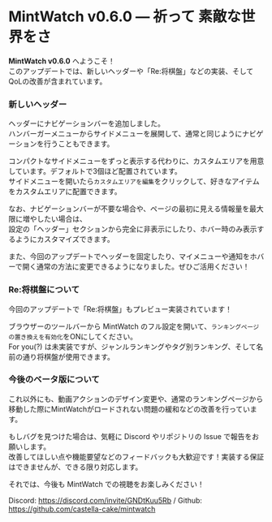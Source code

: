# MintWatch v0.6.0 ― 祈って 素敵な世界をさ
**MintWatch v0.6.0** へようこそ！   
このアップデートでは、新しいヘッダーや「Re:将棋盤」などの実装、そしてQoLの改善が含まれています。

### 新しいヘッダー

ヘッダーにナビゲーションバーを追加しました。   
ハンバーガーメニューからサイドメニューを展開して、通常と同じようにナビゲーションを行うこともできます。   

コンパクトなサイドメニューをずっと表示する代わりに、カスタムエリアを用意しています。デフォルトで3個ほど配置されています。   
サイドメニューを開いたら`カスタムエリアを編集`をクリックして、好きなアイテムをカスタムエリアに配置できます。   

なお、ナビゲーションバーが不要な場合や、ページの最初に見える情報量を最大限に増やしたい場合は、   
設定の「ヘッダー」セクションから完全に非表示にしたり、ホバー時のみ表示するようにカスタマイズできます。   

また、今回のアップデートでヘッダーを固定したり、マイメニューや通知をホバーで開く通常の方法に変更できるようになりました。ぜひご活用ください！   

### Re:将棋盤について

今回のアップデートで「Re:将棋盤」もプレビュー実装されています！   

ブラウザーのツールバーから MintWatch のフル設定を開いて、`ランキングページの置き換えを有効化`をONにしてください。   
For you(?) は未実装ですが、ジャンルランキングやタグ別ランキング、そして名前の通り将棋盤が使用できます。   

### 今後のベータ版について
これ以外にも、動画アクションのデザイン変更や、通常のランキングページから移動した際にMintWatchがロードされない問題の緩和などの改善を行っています。    

もしバグを見つけた場合は、気軽に Discord やリポジトリの Issue で報告をお願いします。   
改善してほしい点や機能要望などのフィードバックも大歓迎です！実装する保証はできませんが、できる限り対応します。   

それでは、今後も MintWatch での視聴をお楽しみください！

Discord: https://discord.com/invite/GNDtKuu5Rb / Github: https://github.com/castella-cake/mintwatch   